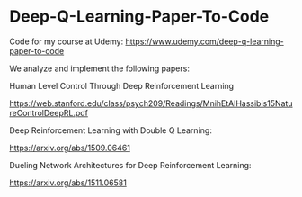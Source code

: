 # Deep-Q-Learning-Paper-To-Code

Code for my course at Udemy: https://www.udemy.com/deep-q-learning-paper-to-code

We analyze and implement the following papers:

Human Level Control Through Deep Reinforcement Learning

https://web.stanford.edu/class/psych209/Readings/MnihEtAlHassibis15NatureControlDeepRL.pdf

Deep Reinforcement Learning with Double Q Learning:

https://arxiv.org/abs/1509.06461

Dueling Network Architectures for Deep Reinforcement Learning:

https://arxiv.org/abs/1511.06581
